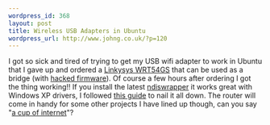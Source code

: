 ```yaml
--- 
wordpress_id: 368
layout: post
title: Wireless USB Adapters in Ubuntu
wordpress_url: http://www.johng.co.uk/?p=120
---
```

I got so sick and tired of trying to get my USB wifi adapter to work in Ubuntu that I gave up and ordered a <a href="http://www.linksys.com/products/product.asp?grid=33&amp;scid=35&amp;prid=610" target="_self">Linkysys WRT54GS</a> that can be used as a bridge (with <a href="http://www.hackaday.com/entry/1234000690043237/" target="_self">hacked firmware</a>). Of course a few hours after ordering I got the thing working!! If you install the latest <a href="http://ndiswrapper.sourceforge.net/" target="_self">ndiswrapper</a> it works great with Windows XP drivers, I followed <a href="http://www.ubuntulinux.org/wiki/SetupNdiswrapperHowto/view?searchterm=ndis" target="_self">this guide</a> to nail it all down. The router will come in handy for some other projects I have lined up though, can you say &quot;<a target="_self" href="http://www.pbs.org/cringely/pulpit/pulpit20050414.html">a cup of internet</a>&quot;?<br />
